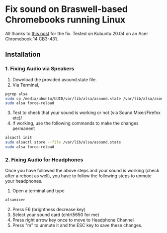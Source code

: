 # Fix sound on Braswell-based Chromebooks running Linux

All thanks to [this post](https://askubuntu.com/questions/974073/no-audio-on-acer-chromebook-14-under-ubuntu-17-10) for the fix. Tested on Kubuntu 20.04 on an Acer Chromebook 14 CB3-431.

## Installation
### 1. Fixing Audio via Speakers
1. Download the provided asound.state file.
2. Via Terminal,
```bash
pgrep alsa
sudo cp /media/ubuntu/UUID/var/lib/alsa/asound.state /var/lib/alsa/asound.state
sudo alsa force-reload
````
3. Test to check that your sound is working or not (via Sound Mixer/Firefox etc)/
4. If working, use the following commands to make the changes permanent
```bash
alsactl init
sudo alsactl store --file /var/lib/alsa/asound.state
sudo alsa force-reload
```
### 2. Fixing Audio for Headphones
Once you have followed the above steps and your sound is working (check after a reboot as well), you have to follow the following steps to unmute your headphones.
1. Open a terminal and type
```bash
alsamixer
```
2. Press F6 (brightness decrease key)
3. Select your sound card (chtrt5650 for me)
4. Press right arrow key once to move to Headphone Channel
5. Press "m" to unmute it and the ESC key to save these changes.
